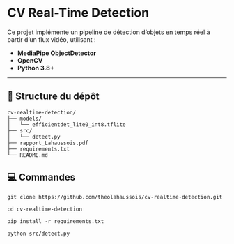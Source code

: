 # CV Real-Time Detection

Ce projet implémente un pipeline de détection d’objets en temps réel à partir d’un flux vidéo, utilisant :

- **MediaPipe ObjectDetector**   
- **OpenCV** 
- **Python 3.8+**

---

## 📂 Structure du dépôt

```text
cv-realtime-detection/
├── models/
│   └── efficientdet_lite0_int8.tflite  
├── src/
│   └── detect.py                       
├── rapport_Lahaussois.pdf                                     
├── requirements.txt               
└── README.md
```

## 💻 Commandes

```
git clone https://github.com/theolahaussois/cv-realtime-detection.git

cd cv-realtime-detection

pip install -r requirements.txt

python src/detect.py

